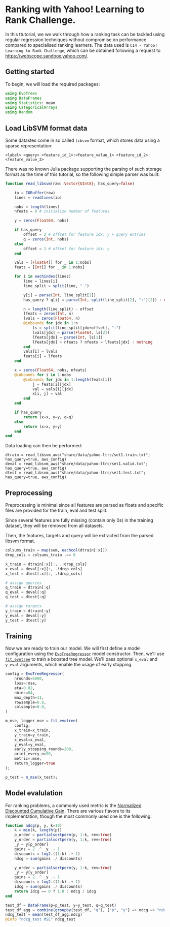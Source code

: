 # Ranking with Yahoo! Learning to Rank Challenge. 

In this ttutorial, we we walk through how a ranking task can be tackled using regular regression techniques without compromise on performance compared to specialised ranking learners. 
The data used is `C14 - Yahoo! Learning to Rank Challenge`, which can be obtained following a request to https://webscope.sandbox.yahoo.com/.

## Getting started

To begin, we will load the required packages:

```julia
using EvoTrees
using DataFrames
using Statistics: mean
using CategoricalArrays
using Random
```

## Load LibSVM format data

Some datastes come in so called `libsvm` format, which stores data using a sparse representation: 

```
<label> <query> <feature_id_1>:<feature_value_1> <feature_id_2>:<feature_value_2>
```

There was no known Julia package supporting the parsing of such storage format as the time of this tutorial, so the following simple parser was built:  

<!-- <details open>
  <summary>Expand for code detail</summary> -->

```julia
function read_libsvm(raw::Vector{UInt8}; has_query=false)

    io = IOBuffer(raw)
    lines = readlines(io)

    nobs = length(lines)
    nfeats = 0 # initialize number of features

    y = zeros(Float64, nobs)

    if has_query
        offset = 2 # offset for feature idx: y + query entries
        q = zeros(Int, nobs)
    else
        offset = 1 # offset for feature idx: y
    end

    vals = [Float64[] for _ in 1:nobs]
    feats = [Int[] for _ in 1:nobs]

    for i in eachindex(lines)
        line = lines[i]
        line_split = split(line, " ")

        y[i] = parse(Int, line_split[1])
        has_query ? q[i] = parse(Int, split(line_split[2], ":")[2]) : nothing

        n = length(line_split) - offset
        lfeats = zeros(Int, n)
        lvals = zeros(Float64, n)
        @inbounds for jdx in 1:n
            ls = split(line_split[jdx+offset], ":")
            lvals[jdx] = parse(Float64, ls[2])
            lfeats[jdx] = parse(Int, ls[1])
            lfeats[jdx] > nfeats ? nfeats = lfeats[jdx] : nothing
        end
        vals[i] = lvals
        feats[i] = lfeats
    end

    x = zeros(Float64, nobs, nfeats)
    @inbounds for i in 1:nobs
        @inbounds for jdx in 1:length(feats[i])
            j = feats[i][jdx]
            val = vals[i][jdx]
            x[i, j] = val
        end
    end

    if has_query
        return (x=x, y=y, q=q)
    else
        return (x=x, y=y)
    end
end
```

<!-- </details> -->

Data loading can then be performed: 

```
dtrain = read_libsvm_aws("share/data/yahoo-ltrc/set1.train.txt"; has_query=true, aws_config)
deval = read_libsvm_aws("share/data/yahoo-ltrc/set1.valid.txt"; has_query=true, aws_config)
dtest = read_libsvm_aws("share/data/yahoo-ltrc/set1.test.txt"; has_query=true, aws_config)
```

## Preprocessing

Preprocessing is minimal since all features are parsed as floats and specific files are provided for the train, eval and test split. 

Since several features are fully missing (contain only 0s) in the training dataset, they will be removed from all datasets.

Then, the features, targets and query will be extracted from the parsed libsvm format. 

```julia
colsums_train = map(sum, eachcol(dtrain[:x]))
drop_cols = colsums_train .== 0

x_train = dtrain[:x][:, .!drop_cols]
x_eval = deval[:x][:, .!drop_cols]
x_test = dtest[:x][:, .!drop_cols]

# assign queries
q_train = dtrain[:q]
q_eval = deval[:q]
q_test = dtest[:q]

# assign targets
y_train = dtrain[:y]
y_eval = deval[:y]
y_test = dtest[:y]
```

## Training

Now we are ready to train our model. We will first define a model configuration using the [`EvoTreeRegressor`](@ref) model constructor. 
Then, we'll use [`fit_evotree`](@ref) to train a boosted tree model. We'll pass optional `x_eval` and `y_eval` arguments, which enable the usage of early stopping. 

```julia
config = EvoTreeRegressor(
    nrounds=6000,
    loss=:mse,
    eta=0.02,
    nbins=64,
    max_depth=11,
    rowsample=0.9,
    colsample=0.9,
)

m_mse, logger_mse = fit_evotree(
    config;
    x_train=x_train,
    y_train=y_train,
    x_eval=x_eval,
    y_eval=y_eval,
    early_stopping_rounds=200,
    print_every_n=50,
    metric=:mse,
    return_logger=true
);

p_test = m_mse(x_test);
```

## Model evalulation

For ranking problems, a commonly used metric is the [Normalized Discounted Cumulative Gain](https://en.wikipedia.org/wiki/Discounted_cumulative_gain). There are various flavors to its implementation, though the most commonly used one is the following:

```julia
function ndcg(p, y, k=10)
    k = min(k, length(p))
    p_order = partialsortperm(p, 1:k, rev=true)
    y_order = partialsortperm(y, 1:k, rev=true)
    _y = y[p_order]
    gains = 2 .^ _y .- 1
    discounts = log2.((1:k) .+ 1)
    ndcg = sum(gains ./ discounts)

    y_order = partialsortperm(y, 1:k, rev=true)
    _y = y[y_order]
    gains = 2 .^ _y .- 1
    discounts = log2.((1:k) .+ 1)
    idcg = sum(gains ./ discounts)
    return idcg == 0 ? 1.0 : ndcg / idcg
end
```

```julia
test_df = DataFrame(p=p_test, y=y_test, q=q_test)
test_df_agg = combine(groupby(test_df, "q"), ["p", "y"] => ndcg => "ndcg")
ndcg_test = mean(test_df_agg.ndcg)
@info "ndcg_test MSE" ndcg_test
```
